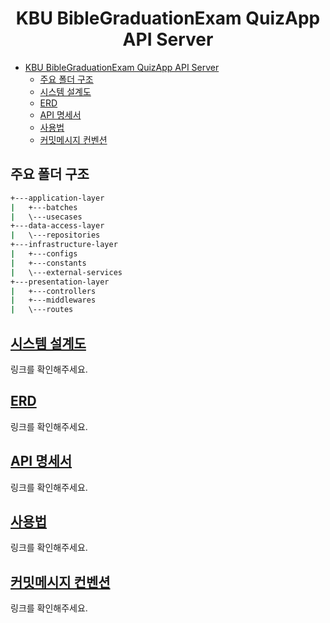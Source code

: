 <div align="center">

# KBU BibleGraduationExam QuizApp API Server

</div>

- [KBU BibleGraduationExam QuizApp API Server](#kbu-biblegraduationexam-quizapp-api-server)
  - [주요 폴더 구조](#주요-폴더-구조)
  - [시스템 설계도](#시스템-설계도)
  - [ERD](#erd)
  - [API 명세서](#api-명세서)
  - [사용법](#사용법)
  - [커밋메시지 컨벤션](#커밋메시지-컨벤션)

## 주요 폴더 구조

```bash
+---application-layer
|   +---batches
|   \---usecases
+---data-access-layer
|   \---repositories
+---infrastructure-layer
|   +---configs
|   +---constants
|   \---external-services
+---presentation-layer
|   +---controllers
|   +---middlewares
|   \---routes
```

## [시스템 설계도](https://github.com/WithBible#시스템-설계도)

링크를 확인해주세요.

## [ERD](https://www.erdcloud.com/p/vzY38iExRFRMcLYNv)

링크를 확인해주세요.

## [API 명세서](https://documenter.getpostman.com/view/11900791/2s8YswQrkS)

링크를 확인해주세요.

## [사용법](https://github.com/WithBible/withbible-server/wiki/%EC%82%AC%EC%9A%A9%EB%B2%95)

링크를 확인해주세요.

## [커밋메시지 컨벤션](https://gitmoji.dev/)

링크를 확인해주세요.
